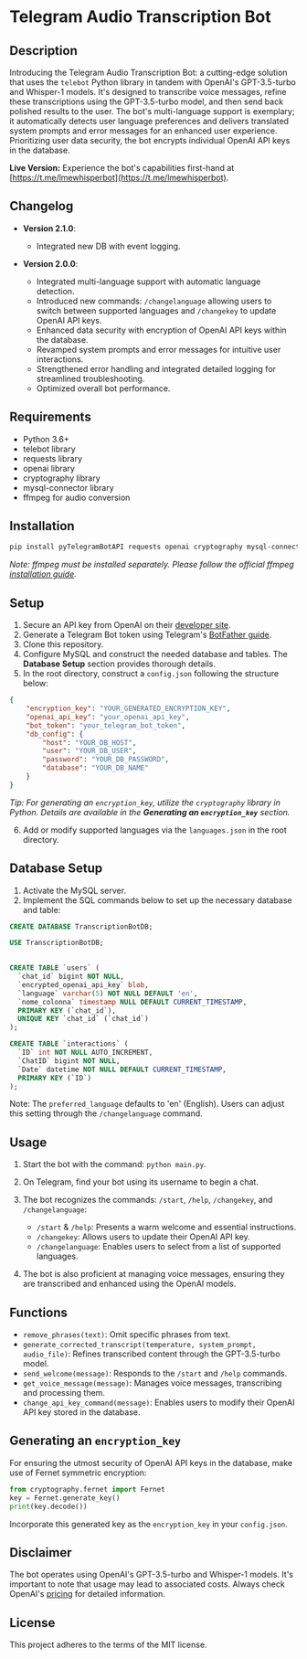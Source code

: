 # Telegram Audio Transcription Bot

## Description

Introducing the Telegram Audio Transcription Bot: a cutting-edge solution that uses the `telebot` Python library in tandem with OpenAI's GPT-3.5-turbo and Whisper-1 models. It's designed to transcribe voice messages, refine these transcriptions using the GPT-3.5-turbo model, and then send back polished results to the user. The bot's multi-language support is exemplary; it automatically detects user language preferences and delivers translated system prompts and error messages for an enhanced user experience. Prioritizing user data security, the bot encrypts individual OpenAI API keys in the database.

**Live Version:** Experience the bot's capabilities first-hand at [https://t.me/lmewhisperbot](https://t.me/lmewhisperbot).

## Changelog

- **Version 2.1.0**:
  - Integrated new DB with event logging.
  
- **Version 2.0.0**:
  - Integrated multi-language support with automatic language detection.
  - Introduced new commands: `/changelanguage` allowing users to switch between supported languages and `/changekey` to update OpenAI API keys.
  - Enhanced data security with encryption of OpenAI API keys within the database.
  - Revamped system prompts and error messages for intuitive user interactions.
  - Strengthened error handling and integrated detailed logging for streamlined troubleshooting.
  - Optimized overall bot performance.

## Requirements

- Python 3.6+
- telebot library
- requests library
- openai library
- cryptography library
- mysql-connector library
- ffmpeg for audio conversion

## Installation

```sh
pip install pyTelegramBotAPI requests openai cryptography mysql-connector-python
```

*Note: ffmpeg must be installed separately. Please follow the official ffmpeg [installation guide](https://ffmpeg.org/download.html).*

## Setup

1. Secure an API key from OpenAI on their [developer site](https://beta.openai.com/signup/).
2. Generate a Telegram Bot token using Telegram's [BotFather guide](https://core.telegram.org/bots#6-botfather).
3. Clone this repository.
4. Configure MySQL and construct the needed database and tables. The **Database Setup** section provides thorough details.
5. In the root directory, construct a `config.json` following the structure below:

```json
{
    "encryption_key": "YOUR_GENERATED_ENCRYPTION_KEY",
    "openai_api_key": "your_openai_api_key",
    "bot_token": "your_telegram_bot_token",
    "db_config": {
        "host": "YOUR_DB_HOST",
        "user": "YOUR_DB_USER",
        "password": "YOUR_DB_PASSWORD",
        "database": "YOUR_DB_NAME"
    }
}
```

*Tip: For generating an `encryption_key`, utilize the `cryptography` library in Python. Details are available in the **Generating an `encryption_key`** section.*

6. Add or modify supported languages via the `languages.json` in the root directory.

## Database Setup

1. Activate the MySQL server.
2. Implement the SQL commands below to set up the necessary database and table:

```sql
CREATE DATABASE TranscriptionBotDB;

USE TranscriptionBotDB;

	
CREATE TABLE `users` (
  `chat_id` bigint NOT NULL,
  `encrypted_openai_api_key` blob,
  `language` varchar(5) NOT NULL DEFAULT 'en',
  `nome_colonna` timestamp NULL DEFAULT CURRENT_TIMESTAMP,
  PRIMARY KEY (`chat_id`),
  UNIQUE KEY `chat_id` (`chat_id`)
);

CREATE TABLE `interactions` (
  `ID` int NOT NULL AUTO_INCREMENT,
  `ChatID` bigint NOT NULL,
  `Date` datetime NOT NULL DEFAULT CURRENT_TIMESTAMP,
  PRIMARY KEY (`ID`)
);

```

Note: The `preferred_language` defaults to 'en' (English). Users can adjust this setting through the `/changelanguage` command.

## Usage

1. Start the bot with the command: `python main.py`.
2. On Telegram, find your bot using its username to begin a chat.
3. The bot recognizes the commands: `/start`, `/help`, `/changekey`, and `/changelanguage`:
   - `/start` & `/help`: Presents a warm welcome and essential instructions.
   - `/changekey`: Allows users to update their OpenAI API key.
   - `/changelanguage`: Enables users to select from a list of supported languages.

4. The bot is also proficient at managing voice messages, ensuring they are transcribed and enhanced using the OpenAI models.

## Functions

- `remove_phrases(text)`: Omit specific phrases from text.
- `generate_corrected_transcript(temperature, system_prompt, audio_file)`: Refines transcribed content through the GPT-3.5-turbo model.
- `send_welcome(message)`: Responds to the `/start` and `/help` commands.
- `get_voice_message(message)`: Manages voice messages, transcribing and processing them.
- `change_api_key_command(message)`: Enables users to modify their OpenAI API key stored in the database.

## Generating an `encryption_key`

For ensuring the utmost security of OpenAI API keys in the database, make use of Fernet symmetric encryption:

```python
from cryptography.fernet import Fernet
key = Fernet.generate_key()
print(key.decode())
```

Incorporate this generated key as the `encryption_key` in your `config.json`.

## Disclaimer

The bot operates using OpenAI's GPT-3.5-turbo and Whisper-1 models. It's important to note that usage may lead to associated costs. Always check OpenAI's [pricing](https://openai.com/pricing) for detailed information.

## License

This project adheres to the terms of the MIT license.
